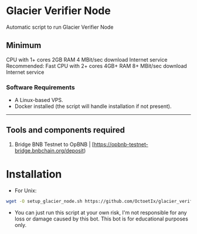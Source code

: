 # Glacier Verifier Node
Automatic script to run Glacier Verifier Node

## Minimum
CPU with 1+ cores
2GB RAM
4 MBit/sec download Internet service
Recommended:
Fast CPU with 2+ cores
4GB+ RAM
8+ MBit/sec download Internet service

### **Software Requirements**
- A Linux-based VPS.
- Docker installed (the script will handle installation if not present).

---

## Tools and components required
1. Bridge BNB Testnet to OpBNB | [https://opbnb-testnet-bridge.bnbchain.org/deposit) 

# Installation
- For Unix:
```bash
wget -O setup_glacier_node.sh https://github.com/OctoetIx/glacier_verifier/blob/main/setup_glacier_node.sh && chmod +x glacier.sh && ./glacier.sh
```

- You can just run this script at your own risk, I'm not responsible for any loss or damage caused by this bot. This bot is for educational purposes only.